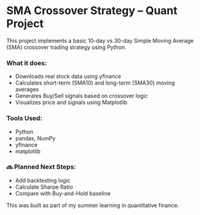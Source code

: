 # SMA Crossover Strategy – Quant Project 

This project implements a basic 10-day vs 30-day Simple Moving Average (SMA) crossover trading strategy using Python.

###  What it does:
- Downloads real stock data using yfinance
- Calculates short-term (SMA10) and long-term (SMA30) moving averages
- Generates Buy/Sell signals based on crossover logic
- Visualizes price and signals using Matplotlib

###  Tools Used:
- Python
- pandas, NumPy
- yfinance
- matplotlib

### 🔜 Planned Next Steps:
- Add backtesting logic
- Calculate Sharpe Ratio
- Compare with Buy-and-Hold baseline

This was built as part of my summer learning in quantitative finance.
